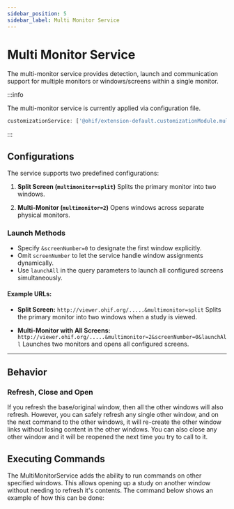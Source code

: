 ```yaml
---
sidebar_position: 5
sidebar_label: Multi Monitor Service
---
```



# Multi Monitor Service

The multi-monitor service provides detection, launch and communication support
for multiple monitors or windows/screens within a single monitor.

:::info

The multi-monitor service is currently applied via configuration file.

```js
customizationService: ['@ohif/extension-default.customizationModule.multimonitor'],
```

:::

## Configurations
The service supports two predefined configurations:

1. **Split Screen (`multimonitor=split`)**
   Splits the primary monitor into two windows.

2. **Multi-Monitor (`multimonitor=2`)**
   Opens windows across separate physical monitors.

### Launch Methods
- Specify `&screenNumber=0` to designate the first window explicitly.
- Omit `screenNumber` to let the service handle window assignments dynamically.
- Use `launchAll` in the query parameters to launch all configured screens simultaneously.

#### Example URLs:
- **Split Screen:**
  `http://viewer.ohif.org/.....&multimonitor=split`
  Splits the primary monitor into two windows when a study is viewed.

- **Multi-Monitor with All Screens:**
  `http://viewer.ohif.org/.....&multimonitor=2&screenNumber=0&launchAll`
  Launches two monitors and opens all configured screens.

---

## Behavior

### Refresh, Close and Open
If you refresh the base/original window, then all the other windows will also
refresh.  However, you can safely refresh any single other window, and on the next
command to the other windows, it will re-create the other window links without
losing content in the other windows.  You can also close any other window and
it will be reopened the next time you try to call to it.


## Executing Commands
The MultiMonitorService adds the ability to run commands on other specified windows.
This allows opening up a study on another window without needing to refresh
it's contents.  The command below shows an example of how this can be done:
